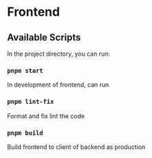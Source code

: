 # Frontend

## Available Scripts

In the project directory, you can run:

### `pnpm start`
In development of frontend, can run

### `pnpm lint-fix`
Format and fix lint the code

### `pnpm build`
Build frontend to client of backend as production

